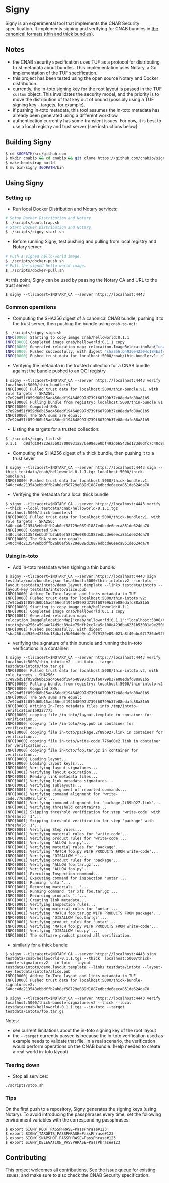 # Signy

Signy is an experimental tool that implements the CNAB Security specification. It implements signing and verifying for CNAB bundles in [the canonical formats (thin and thick bundles)](https://github.com/deislabs/cnab-spec/blob/master/104-bundle-formats.md).


## Notes

- the CNAB security specification uses TUF as a protocol for distributing trust metadata about bundles. This implementation uses Notary, a Go implementation of the TUF specification.
- this project has been tested using the open source Notary and Docker distribution.
- currently, the in-toto signing key for the root layout is passed in the TUF `custom` object. This invalidates the security model, and the priority is to move the distribution of that key out of bound (possibly using a TUF signing key - targets, for example).
- if pushing in-toto metadata, this tool assumes the in-toto metadata has already been generated using a different workflow.
- authentication currently has some transient issues. For now, it is best to use a local registry and trust server (see instructions below).

## Building Signy

```bash
$ cd $GOPATH/src/github.com
$ mkdir cnabio && cd cnabio && git clone https://github.com/cnabio/signy && cd signy
$ make bootstrap build
$ mv bin/signy $GOPATH/bin
```

## Using Signy

### Setting up

- Run local Docker Distribution and Notary services:

```bash
# Setup Docker Distribution and Notary.
$ ./scripts/bootstrap.sh
# Start Docker Distribution and Notary.
$ ./scripts/signy-start.sh
```

- Before running Signy, test pushing and pulling from local registry and Notary server:

```bash
# Push a signed hello-world image.
$ ./scripts/docker-push.sh
# Pull the signed hello-world image.
$ ./scripts/docker-pull.sh
```

At this point, Signy can be used by passing the Notary CA and URL to the trust server:

```
$ signy --tlscacert=$NOTARY_CA --server https://localhost:4443
```

### Common operations

- Computing the SHA256 digest of a canonical CNAB bundle, pushing it to the trust server, then pushing the bundle using `cnab-to-oci`:

```bash
$ ./scripts/signy-sign.sh
INFO[0000] Starting to copy image cnab/helloworld:0.1.1
INFO[0000] Completed image cnab/helloworld:0.1.1 copy
INFO[0000] Generated relocation map: relocation.ImageRelocationMap{"cnab/helloworld:0.1.1":"localhost:5000/cnab/thin-bundle@sha256:a59a4e74d9cc89e4e75dfb2cc7ea5c108e4236ba6231b53081a9e2506d1197b6"}
INFO[0000] Pushed successfully, with digest "sha256:b4936e42304c184bafc9b06dde9ea1f979129e09a021a8f40abc07f736de9268"
INFO[0000] Pushed trust data for localhost:5000/cnab/thin-bundle:v1: c7e92bd51f059d60b15ad456edf194648997d739f60799b37e08edafd88a81b5
```

- Verifying the metadata in the trusted collection for a CNAB bundle against the bundle pushed to an OCI registry

```
$ signy --tlscacert=$NOTARY_CA --server https://localhost:4443 verify localhost:5000/thin-bundle:v1
INFO[0000] Pulled trust data for localhost:5000/thin-bundle:v1, with role targets - SHA256: c7e92bd51f059d60b15ad456edf194648997d739f60799b37e08edafd88a81b5
INFO[0000] Pulling bundle from registry: localhost:5000/thin-bundle:v1
INFO[0000] Computed SHA: c7e92bd51f059d60b15ad456edf194648997d739f60799b37e08edafd88a81b5
INFO[0000] The SHA sums are equal: c7e92bd51f059d60b15ad456edf194648997d739f60799b37e08edafd88a81b5
```

- Listing the targets for a trusted collection:

```bash
$ ./scripts/signy-list.sh
0.1.1	d9dfd104723ea5b037000931a876e98e5e0bf492d665436d123d0dfc7c40c8e8
```


- Computing the SHA256 digest of a thick bundle, then pushing it to a trust sever

```
$ signy --tlscacert=$NOTARY_CA --server https://localhost:4443 sign --thick testdata/cnab/helloworld-0.1.1.tgz localhost:5000/thick-bundle:v1
INFO[0000] Pushed trust data for localhost:5000/thick-bundle:v1: 540cc4dc213548ebbdffb2ab0ef58729e089d1887edbcde6eeca851de624da70
```

- Verifying the metadata for a local thick bundle

```
$ signy --tlscacert=$NOTARY_CA --server https://localhost:4443 verify --thick --local testdata/cnab/helloworld-0.1.1.tgz localhost:5000/thick-bundle:v1
INFO[0000] Pulled trust data for localhost:5000/thick-bundle:v1, with role targets - SHA256: 540cc4dc213548ebbdffb2ab0ef58729e089d1887edbcde6eeca851de624da70
INFO[0000] Computed SHA: 540cc4dc213548ebbdffb2ab0ef58729e089d1887edbcde6eeca851de624da70
INFO[0000] The SHA sums are equal: 540cc4dc213548ebbdffb2ab0ef58729e089d1887edbcde6eeca851de624da70
```

### Using in-toto

- Add in-toto metadata when signing a thin bundle:

```
$ signy --tlscacert=$NOTARY_CA --server https://localhost:4443 sign testdata/cnab/bundle.json localhost:5000/thin-intoto:v2 --in-toto --layout testdata/intoto/demo.layout.template --links testdata/intoto --layout-key testdata/intoto/alice.pub
INFO[0000] Adding In-Toto layout and links metadata to TUF
INFO[0000] Pushed trust data for localhost:5000/thin-intoto:v2: c7e92bd51f059d60b15ad456edf194648997d739f60799b37e08edafd88a81b5
INFO[0000] Starting to copy image cnab/helloworld:0.1.1
INFO[0001] Completed image cnab/helloworld:0.1.1 copy
INFO[0001] Generated relocation map: relocation.ImageRelocationMap{"cnab/helloworld:0.1.1":"localhost:5000/thin-intoto@sha256:a59a4e74d9cc89e4e75dfb2cc7ea5c108e4236ba6231b53081a9e2506d1197b6"}
INFO[0001] Pushed successfully, with digest "sha256:b4936e42304c184bafc9b06dde9ea1f979129e09a021a8f40abc07f736de9268"
```

- verifying the signature of a thin bundle and running the in-toto verifications in a container:

```
$ signy --tlscacert=$NOTARY_CA --server https://localhost:4443 verify localhost:5000/thin-intoto:v2 --in-toto --target testdata/intoto/foo.tar.gz
INFO[0000] Pulled trust data for localhost:5000/thin-intoto:v2, with role targets - SHA256: c7e92bd51f059d60b15ad456edf194648997d739f60799b37e08edafd88a81b5
INFO[0000] Pulling bundle from registry: localhost:5000/thin-intoto:v2
INFO[0000] Computed SHA: c7e92bd51f059d60b15ad456edf194648997d739f60799b37e08edafd88a81b5
INFO[0000] The SHA sums are equal: c7e92bd51f059d60b15ad456edf194648997d739f60799b37e08edafd88a81b5
INFO[0000] Writing In-Toto metadata files into /tmp/intoto-verification169227773
INFO[0000] copying file /in-toto/layout.template in container for verification...
INFO[0000] copying file /in-toto/key.pub in container for verification...
INFO[0000] copying file in-toto/package.2f89b927.link in container for verification...
INFO[0000] copying file in-toto/write-code.776a00e2.link in container for verification...
INFO[0000] copying file in-toto/foo.tar.gz in container for verification...
INFO[0000] Loading layout...
INFO[0000] Loading layout key(s)...
INFO[0000] Verifying layout signatures...
INFO[0001] Verifying layout expiration...
INFO[0001] Reading link metadata files...
INFO[0001] Verifying link metadata signatures...
INFO[0001] Verifying sublayouts...
INFO[0001] Verifying alignment of reported commands...
INFO[0001] Verifying command alignment for 'write-code.776a00e2.link'...
INFO[0001] Verifying command alignment for 'package.2f89b927.link'...
INFO[0001] Verifying threshold constraints...
INFO[0001] Skipping threshold verification for step 'write-code' with threshold '1'...
INFO[0001] Skipping threshold verification for step 'package' with threshold '1'...
INFO[0001] Verifying Step rules...
INFO[0001] Verifying material rules for 'write-code'...
INFO[0001] Verifying product rules for 'write-code'...
INFO[0001] Verifying 'ALLOW foo.py'...
INFO[0001] Verifying material rules for 'package'...
INFO[0001] Verifying 'MATCH foo.py WITH PRODUCTS FROM write-code'...
INFO[0001] Verifying 'DISALLOW *'...
INFO[0001] Verifying product rules for 'package'...
INFO[0001] Verifying 'ALLOW foo.tar.gz'...
INFO[0001] Verifying 'ALLOW foo.py'...
INFO[0001] Executing Inspection commands...
INFO[0001] Executing command for inspection 'untar'...
INFO[0001] Running 'untar'...
INFO[0001] Recording materials '.'...
INFO[0001] Running command 'tar xfz foo.tar.gz'...
INFO[0001] Recording products '.'...
INFO[0001] Creating link metadata...
INFO[0001] Verifying Inspection rules...
INFO[0001] Verifying material rules for 'untar'...
INFO[0001] Verifying 'MATCH foo.tar.gz WITH PRODUCTS FROM package'...
INFO[0001] Verifying 'DISALLOW foo.tar.gz'...
INFO[0001] Verifying product rules for 'untar'...
INFO[0001] Verifying 'MATCH foo.py WITH PRODUCTS FROM write-code'...
INFO[0001] Verifying 'DISALLOW foo.py'...
INFO[0001] The software product passed all verification.
```

- similarly for a thick bundle:

```
$ signy --tlscacert=$NOTARY_CA --server https://localhost:4443 sign testdata/cnab/helloworld-0.1.1.tgz --thick  localhost:5000/thick-bundle-signature:v2 --in-toto --layout testdata/intoto/demo.layout.template --links testdata/intoto --layout-key testdata/intoto/alice.pub
INFO[0000] Adding In-Toto layout and links metadata to TUF
INFO[0000] Pushed trust data for localhost:5000/thick-bundle-signature:v2: 540cc4dc213548ebbdffb2ab0ef58729e089d1887edbcde6eeca851de624da70

$ signy --tlscacert=$NOTARY_CA --server https://localhost:4443 verify localhost:5000/thick-bundle-signature:v2 --thick --local testdata/cnab/helloworld-0.1.1.tgz --in-toto --target testdata/intoto/foo.tar.gz
```

Notes:

- see current limitations about the in-toto signing key of the root layout
- the `--target` currently passed is because the in-toto verification used as example needs to validate that file. In a real scenario, the verification would perform operations on the CNAB bundle. (Help needed to create a real-world in-toto layout)

### Tearing down

- Stop all services:

```bash
./scripts/stop.sh
```

### Tips

On the first push to a repository, Signy generates the signing keys (using Notary). To avoid introducing the passphrases every time, set the following environment variables with the corresponding passphrases:

```
$ export SIGNY_ROOT_PASSPHRASE=PassPhrase#123
$ export SIGNY_TARGETS_PASSPHRASE=PassPhrase#123
$ export SIGNY_SNAPSHOT_PASSPHRASE=PassPhrase#123
$ export SIGNY_DELEGATION_PASSPHRASE=PassPhrase#123
```

## Contributing

This project welcomes all contributions. See the issue queue for existing issues, and make sure to also check the CNAB Security specification.
